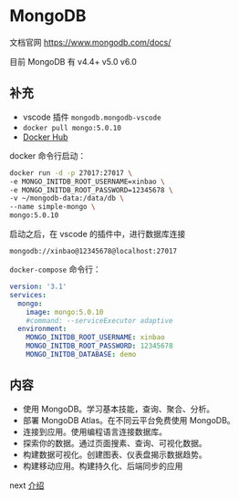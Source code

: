 # MongoDB

文档官网 https://www.mongodb.com/docs/

目前 MongoDB 有 v4.4+ v5.0 v6.0

## 补充

- vscode 插件 `mongodb.mongodb-vscode`
- `docker pull mongo:5.0.10`
- [Docker Hub](https://hub.docker.com/_/mongo)

docker 命令行启动：

```sh
docker run -d -p 27017:27017 \
-e MONGO_INITDB_ROOT_USERNAME=xinbao \
-e MONGO_INITDB_ROOT_PASSWORD=12345678 \
-v ~/mongodb-data:/data/db \
--name simple-mongo \
mongo:5.0.10
```

启动之后，在 vscode 的插件中，进行数据库连接

```
mongodb://xinbao@12345678@localhost:27017
```

`docker-compose` 命令行：

```yml
version: '3.1'
services:
  mongo:
    image: mongo:5.0.10
    #command: --serviceExecutor adaptive
  environment:
    MONGO_INITDB_ROOT_USERNAME: xinbao
    MONGO_INITDB_ROOT_PASSWORD: 12345678
    MONGO_INITDB_DATABASE: demo
```

## 内容

- 使用 MongoDB。学习基本技能，查询、聚合、分析。
- 部署 MongoDB Atlas。在不同云平台免费使用 MongoDB。
- 连接到应用。使用编程语言连接数据库。
- 探索你的数据。通过页面搜素、查询、可视化数据。
- 构建数据可视化。创建图表、仪表盘揭示数据趋势。
- 构建移动应用。构建持久化、后端同步的应用

next [介绍](./introduction/readme.md)
